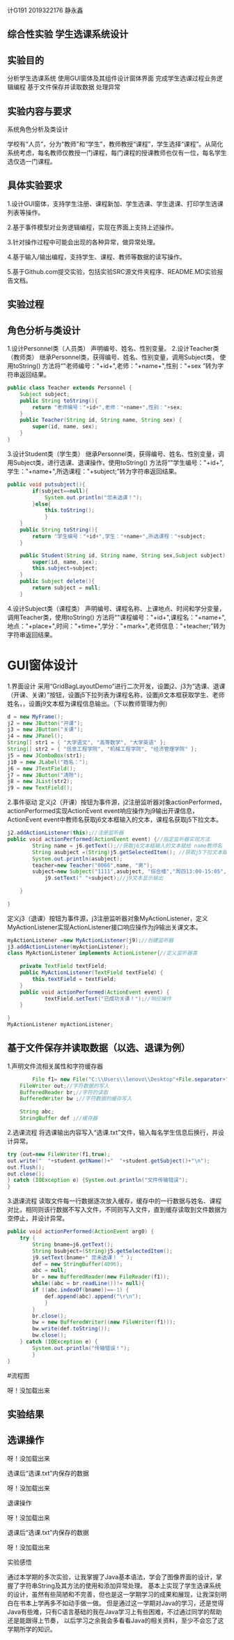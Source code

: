  计G191 2019322176 静永鑫
## 综合性实验 学生选课系统设计

## 实验目的
分析学生选课系统
使用GUI窗体及其组件设计窗体界面
完成学生选课过程业务逻辑编程
基于文件保存并读取数据
处理异常

## 实验内容与要求

系统角色分析及类设计

学校有“人员”，分为“教师”和“学生”，教师教授“课程”，学生选择“课程”。从简化系统考虑，每名教师仅教授一门课程，每门课程的授课教师也仅有一位，每名学生选仅选一门课程。
## 具体实验要求

1.设计GUI窗体，支持学生注册、课程新加、学生选课、学生退课、打印学生选课列表等操作。 

2.基于事件模型对业务逻辑编程，实现在界面上支持上述操作。

3.针对操作过程中可能会出现的各种异常，做异常处理。

4.基于输入/输出编程，支持学生、课程、教师等数据的读写操作。

5.基于Github.com提交实验，包括实验SRC源文件夹程序、README.MD实验报告文档。
 ## 实验过程

## 角色分析与类设计

1.设计Personnel类（人员类）
声明编号、姓名、性别变量。
2.设计Teacher类（教师类）
继承Personnel类，获得编号、姓名、性别变量，调用Subject类， 使用toString() 方法将“"老师编号："+id+",老师："+name+",性别："+sex ”转为字符串返回结果。
```java
public class Teacher extends Personnel {
	Subject subject;
	public String toString(){
		return "老师编号："+id+",老师："+name+",性别："+sex;
	}
	public Teacher(String id, String name, String sex) {
		super(id, name, sex);
	}
}
```
3.设计Student类（学生类）
继承Personnel类，获得编号、姓名、性别变量，调用Subject类，进行选课、退课操作，使用toString() 方法将“"学生编号："+id+",学生："+name+",所选课程："+subject;”转为字符串返回结果。
```java
public void putsubject(){
		if(subject==null){
			System.out.println("您未选课！");
		}else{
			this.toString();
			}
	}
	public String toString(){
		return "学生编号："+id+",学生："+name+",所选课程："+subject;
	}

	public Student(String id, String name, String sex,Subject subject) {
		super(id, name, sex);
		this.subject=subject;
	}
	public Subject delete(){
		return subject = null;
	}
```
4.设计Subject类（课程类）
声明编号、课程名称、上课地点、时间和学分变量，调用Teacher类，使用toString() 方法将“"课程编号："+id+",课程名："+name+",地点："+place+",时间："+time+",学分："+mark+",老师信息："+teacher;”转为字符串返回结果。

# GUI窗体设计

1.界面设计
采用“GridBagLayoutDemo”进行二次开发，设置j2、j3为“选课、退课（开课、关课）”按钮，设置j5下拉列表为课程名称，设置j6文本框获取学生、老师姓名，，设置j9文本框为课程信息输出。（下以教师管理为例）

```java
d = new MyFrame();
j2 = new JButton("开课");
j3 = new JButton("关课");
j4 = new JPanel();
String[] str1 = { "大学语文", "高等数学", "大学英语" };
String[] str2 = { "信息工程学院", "机械工程学院", "经济管理学院" };
j5 = new JComboBox(str1);
j10 = new JLabel("姓名：");
j6 = new JTextField();
j7 = new JButton("清除");
j8 = new JList(str2);
j9 = new TextField();
```
	
2.事件驱动
定义j2（开课）按钮为事件源，j2注册监听器对象actionPerformed，actionPerformed实现ActionEvent event响应操作为j9输出开课信息， ActionEvent event中教师名获取j6文本框输入的文本，课程名获取j5下拉文本。
```java
j2.addActionListener(this);//注册监听器
public void actionPerformed(ActionEvent event) {//指定监听器实现方法
		String name = j6.getText();//获取j6文本框输入的文本赋给 name教师名
		String asubject =(String)j5.getSelectedItem(); //获取j5下拉文本赋给asubject课程名
		System.out.println(asubject);
		teacher=new Teacher("0066",name, "男");   
		subject=new Subject("1111",asubject, "综合楼","周四13:00-15:05",3,teacher);
      	    j9.setText(" "+subject);//j9文本显示输出	
		
	}
    
}
```

定义j3（退课）按钮为事件源，j3注册监听器对象MyActionListener，定义MyActionListener实现ActionListener接口响应操作为j9输出关课文本。
```java
myActionListener =new MyActionListener(j9);//创建监听器
j3.addActionListener(myActionListener);
class MyActionListener implements ActionListener{//定义监听器类
	
	private TextField textField;
	public MyActionListener(TextField textField) {
		this.textField = textField;
	}
	public void actionPerformed(ActionEvent event) {
			textField.setText("已成功关课！");//响应操作
	}
	
}
MyActionListener myActionListener;
```
## 基于文件保存并读取数据（以选、退课为例）

1.声明文件流相关属性和字符缓存器
```java
        File f1= new File("C:\\Users\\lenovo\\Desktop"+File.separator+"选课.txt"); //文件路径及名称
	FileWriter out;//字符数据的写入
	BufferedReader br;//字符的读取
	BufferedWriter bw ;//字符数据的缓存写入
	
	String abc;
	StringBuffer def ;//缓存器
```

2.选课流程
将选课输出内容写入“选课.txt”文件，输入每名学生信息后换行，并设计异常。

```java
try {out=new FileWriter(f1,true);
out.write("  "+student.getName()+"  "+student.getSubject()+"\n");
out.flush();
out.close();
} catch (IOException e) {System.out.println("文件传输错误");
}
```
3.退课流程
读取文件每一行数据逐次放入缓存，缓存中的一行数据与姓名、课程对比，相同则该行数据不写入文件，不同则写入文件，直到缓存读取到文件数据为空停止，并设计异常。
```java
public void actionPerformed(ActionEvent arg0) {
	try {
		String bname=j6.getText();
		String bsubject=(String)j5.getSelectedItem();
		j9.setText(bname+" 您未选课！ " );				
		def = new StringBuffer(4096);
		abc = null;
		br = new BufferedReader(new FileReader(f1)); 
		while((abc = br.readLine())!= null){ 
		if ((abc.indexOf(bname))==-1) {
			def.append(abc).append("\r\n");
			}       
		} 
		br.close(); 
		bw = new BufferedWriter((new FileWriter(f1))); 
		bw.write(def.toString()); 
		bw.close();
	} catch (IOException e) {
		System.out.println("传输错误！");
		}
}
```
#流程图

呀！没加载出来

## 实验结果

## 选课操作

呀！没加载出来

选课后“选课.txt”内保存的数据

呀！没加载出来

退课操作

呀！没加载出来

退课后“选课.txt”内保存的数据

呀！没加载出来

实验感悟

通过本学期的多次实验，让我掌握了Java基本语法，学会了图像界面的设计，掌握了字符串String及其方法的使用和添加异常处理。
基本上实现了学生选课系统的设计，虽然有些简陋和不完善，但也是这一学期学习的成果和展现，让我深刻明白在书本上学再多不如动手做一做。
但是通过这一学期对Java的学习，还是觉得Java有些难，只有C语言基础的我在Java学习上有些困难，不过通过同学的帮助还是能跟得上节奏，
以后学习之余我会多看看Java的相关资料，至少不会忘了这学期所学的知识。
